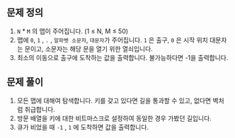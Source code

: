 ## 문제 정의

1. `N` * `M` 의 맵이 주어집니다. (1 ≤ N, M ≤ 50)
2. 맵에 `0`, `1` , `.` , `알파벳 소문자`, `대문자`가 주어집니다. `1` 은 출구, `0` 은 시작 위치 대문자는 문이고, 소문자는 해당 문을 열기 위한 열쇠입니다.
3. 최소의 이동으로 출구에 도착하는 값을 출력합니다. 불가능하다면 -1을 출력합니다.

## 문제 풀이

1. 모든 맵에 대해여 탐색합니다. 키를 갖고 있다면 길을 통과할 수 있고, 없다면 벽처럼 취급합니다.
2. 방문 배열을 키에 대한 비트마스크로 설정하여 동일한 경우 가봤던 길입니다.
3. 큐가 비었을 때 `-1` , `1` 에 도착하면 값을 출력합니다.
